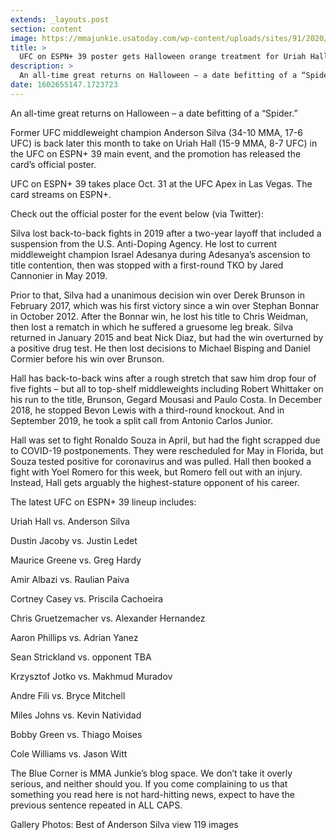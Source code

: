 ```yaml
--- 
extends: _layouts.post 
section: content 
image: https://mmajunkie.usatoday.com/wp-content/uploads/sites/91/2020/10/ufc-on-espn-plus-39-poster-tbc.jpg?w=640&h=420&crop=1 
title: > 
  UFC on ESPN+ 39 poster gets Halloween orange treatment for Uriah Hall vs. Anderson Silva 
description: > 
  An all-time great returns on Halloween – a date befitting of a “Spider.”Former UFC middleweight champion Anderson Silva (34-10 MMA, 17-6 UFC) is back later this month to take on Uriah Hall (15-9 MMA, 8-7 UFC) in the UFC on ESPN+ 39 main event, and the promotion has released the card’s official poster.UFC on ESPN+ 39 takes place Oct. 31 at the UFC Apex in Las Vegas.After the Bonnar win, he lost his title to Chris Weidman, then lost a rematch in which he suffered a gruesome leg break.Hall was set to fight Ronaldo Souza in April, but had the fight scrapped due to COVID-19 postponements.The latest UFC on ESPN+ 39 lineup includes:Uriah Hall vs. Anderson SilvaDustin Jacoby vs. Justin LedetMaurice Greene vs. Greg HardyAmir Albazi vs. Raulian PaivaCortney Casey vs. Priscila CachoeiraChris Gruetzemacher vs. Alexander HernandezAaron Phillips vs. Adrian YanezSean Strickland vs. opponent TBAKrzysztof Jotko vs. Makhmud MuradovAndre Fili vs. Bryce MitchellMiles Johns vs. Kevin NatividadBobby Green vs. Thiago MoisesCole Williams vs. Jason WittThe Blue Corner is MMA Junkie’s blog space. 
date: 1602655147.1723723 
--- 
```

An all-time great returns on Halloween – a date befitting of a “Spider.”

Former UFC middleweight champion Anderson Silva (34-10 MMA, 17-6 UFC) is back later this month to take on Uriah Hall (15-9 MMA, 8-7 UFC) in the UFC on ESPN+ 39 main event, and the promotion has released the card’s official poster.

UFC on ESPN+ 39 takes place Oct. 31 at the UFC Apex in Las Vegas. The card streams on ESPN+.

Check out the official poster for the event below (via Twitter):

Silva lost back-to-back fights in 2019 after a two-year layoff that included a suspension from the U.S. Anti-Doping Agency. He lost to current middleweight champion Israel Adesanya during Adesanya’s ascension to title contention, then was stopped with a first-round TKO by Jared Cannonier in May 2019.

Prior to that, Silva had a unanimous decision win over Derek Brunson in February 2017, which was his first victory since a win over Stephan Bonnar in October 2012. After the Bonnar win, he lost his title to Chris Weidman, then lost a rematch in which he suffered a gruesome leg break. Silva returned in January 2015 and beat Nick Diaz, but had the win overturned by a positive drug test. He then lost decisions to Michael Bisping and Daniel Cormier before his win over Brunson.

Hall has back-to-back wins after a rough stretch that saw him drop four of five fights – but all to top-shelf middleweights including Robert Whittaker on his run to the title, Brunson, Gegard Mousasi and Paulo Costa. In December 2018, he stopped Bevon Lewis with a third-round knockout. And in September 2019, he took a split call from Antonio Carlos Junior.

Hall was set to fight Ronaldo Souza in April, but had the fight scrapped due to COVID-19 postponements. They were rescheduled for May in Florida, but Souza tested positive for coronavirus and was pulled. Hall then booked a fight with Yoel Romero for this week, but Romero fell out with an injury. Instead, Hall gets arguably the highest-stature opponent of his career.

The latest UFC on ESPN+ 39 lineup includes:

Uriah Hall vs. Anderson Silva

Dustin Jacoby vs. Justin Ledet

Maurice Greene vs. Greg Hardy

Amir Albazi vs. Raulian Paiva

Cortney Casey vs. Priscila Cachoeira

Chris Gruetzemacher vs. Alexander Hernandez

Aaron Phillips vs. Adrian Yanez

Sean Strickland vs. opponent TBA

Krzysztof Jotko vs. Makhmud Muradov

Andre Fili vs. Bryce Mitchell

Miles Johns vs. Kevin Natividad

Bobby Green vs. Thiago Moises

Cole Williams vs. Jason Witt

The Blue Corner is MMA Junkie’s blog space. We don’t take it overly serious, and neither should you. If you come complaining to us that something you read here is not hard-hitting news, expect to have the previous sentence repeated in ALL CAPS.

Gallery Photos: Best of Anderson Silva view 119 images